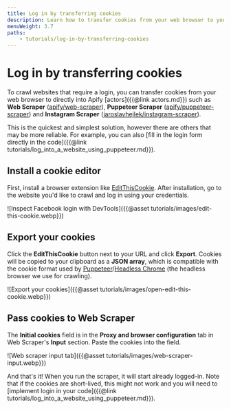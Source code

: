```yaml
---
title: Log in by transferring cookies
description: Learn how to transfer cookies from your web browser to your crawlers. Log into websites when web scraping or automating tasks using your existing logins.
menuWeight: 3.7
paths:
    - tutorials/log-in-by-transferring-cookies
---
```


# Log in by transferring cookies

To crawl websites that require a login, you can transfer cookies from your web browser to directly into Apify [actors]({{@link actors.md}}) such as **Web Scraper** ([apify/web-scraper](https://apify.com/apify/web-scraper)), **Puppeteer Scraper** ([apify/puppeteer-scraper](https://apify.com/apify/puppeteer-scraper)) and **Instagram Scraper** ([jaroslavhejlek/instagram-scraper](https://apify.com/jaroslavhejlek/instagram-scraper)).

This is the quickest and simplest solution, however there are others that may be more reliable. For example, you can also [fill in the login form directly in the code]({{@link tutorials/log_into_a_website_using_puppeteer.md}}).

## [](#install-a-cookie-editor) Install a cookie editor

First, install a browser extension like [EditThisCookie](https://chrome.google.com/webstore/detail/editthiscookie/fngmhnnpilhplaeedifhccceomclgfbg). After installation, go to the website you'd like to crawl and log in using your credentials.

![Inspect Facebook login with DevTools]({{@asset tutorials/images/edit-this-cookie.webp}})

## [](#export-your-cookies) Export your cookies

Click the **EditThisCookie** button next to your URL and click **Export**. Cookies will be copied to your clipboard as a **JSON array**, which is compatible with the cookie format used by [Puppeteer](https://pptr.dev)/[Headless Chrome](https://developers.google.com/web/updates/2017/04/headless-chrome) (the headless browser we use for crawling).

![Export your cookies]({{@asset tutorials/images/open-edit-this-cookie.webp}})

## [](#pass-cookies-to-web-scraper) Pass cookies to Web Scraper

The **Initial cookies** field is in the **Proxy and browser configuration** tab in Web Scraper's **Input** section. Paste the cookies into the field.

![Web scraper input tab]({{@asset tutorials/images/web-scraper-input.webp}})

And that's it! When you run the scraper, it will start already logged-in. Note that if the cookies are short-lived, this might not work and you will need to [implement login in your code]({{@link tutorials/log_into_a_website_using_puppeteer.md}}).
